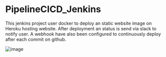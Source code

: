 # PipelineCICD_Jenkins
This jenkins project user docker to deploy an static website image on Heroku hosting website. After deployment an status is send via slack to notify user. 
A webhook have also been configured to continuously deploy after each commit on github. 

![image](https://github.com/AbdoulAFall/PipelineCICD_Jenkins/assets/132473455/6a4fde3f-cb00-49d5-acb9-42ab61637d04)
